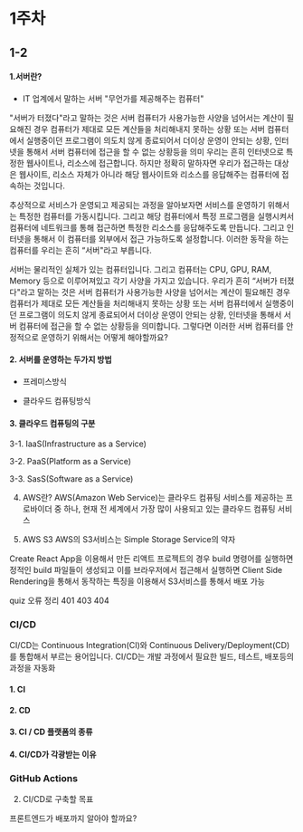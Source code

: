 # 1주차

## 1-2

#### 1.서버란?
* IT 업계에서 말하는 서버 "무언가를 제공해주는 컴퓨터"

"서버가 터졌다"라고 말하는 것은 서버 컴퓨터가 사용가능한 사양을 넘어서는 계산이 필요해진 경우 컴퓨터가 제대로 모든 계산들을 처리해내지 못하는 상황 또는 서버 컴퓨터에서 실행중이던 프로그램이 의도치 않게 종료되어서 더이상 운영이 안되는 상황, 인터넷을 통해서 서버 컴퓨터에 접근을 할 수 없는 상황등을 의미
우리는 흔히 인터넷으로 특정한 웹사이트나, 리소스에 접근합니다. 하지만 정확히 말하자면 우리가 접근하는 대상은 웹사이트, 리소스 자체가 아니라 해당 웹사이트와 리소스를 응답해주는 컴퓨터에 접속하는 것입니다. 

추상적으로 서비스가 운영되고 제공되는 과정을 알아보자면 서비스를 운영하기 위해서는 특정한 컴퓨터를 가동시킵니다. 그리고 해당 컴퓨터에서 특정 프로그램을 실행시켜서 컴퓨터에 네트워크를 통해 접근하면 특정한 리소스를 응답해주도록 만듭니다. 그리고 인터넷을 통해서 이 컴퓨터를 외부에서 접근 가능하도록 설정합니다. 이러한 동작을 하는 컴퓨터를 우리는 흔히 “서버"라고 부릅니다. 

서버는 물리적인 실체가 있는 컴퓨터입니다. 그리고 컴퓨터는 CPU, GPU, RAM, Memory 등으로 이루어져있고 각기 사양을 가지고 있습니다. 우리가 흔히 “서버가 터졌다"라고 말하는 것은 서버 컴퓨터가 사용가능한 사양을 넘어서는 계산이 필요해진 경우 컴퓨터가 제대로 모든 계산들을 처리해내지 못하는 상황 또는 서버 컴퓨터에서 실행중이던 프로그램이 의도치 않게 종료되어서 더이상 운영이 안되는 상황, 인터넷을 통해서 서버 컴퓨터에 접근을 할 수 없는 상황등을 의미합니다. 그렇다면 이러한 서버 컴퓨터를 안정적으로 운영하기 위해서는 어떻게 해야할까요?
#### 2. 서버를 운영하는 두가지 방법
* 프레미스방식 

* 클라우드 컴퓨팅방식 

#### 3.  클라우드 컴퓨팅의 구분
3-1. IaaS(Infrastructure as a Service)

3-2. PaaS(Platform as a Service)

3-3. SasS(Software as a Service)

4. AWS란?
AWS(Amazon Web Service)는 클라우드 컴퓨팅 서비스를 제공하는 프로바이더 중 하나, 현재 전 세계에서 가장 많이 사용되고 있는 클라우드 컴퓨팅 서비스

5. AWS S3
AWS의 S3서비스는 Simple Storage Service의 약자

Create React App을 이용해서 만든 리액트 프로젝트의 경우 build 명령어를 실행하면 정적인 build 파일들이 생성되고 이를 브라우저에서 접근해서 실행하면 Client Side Rendering을 통해서 동작하는 특징을 이용해서 S3서비스를 통해서 배포 가능

quiz
오류 정리
401
403
404

### CI/CD 
CI/CD는 Continuous Integration(CI)와 Continuous Delivery/Deployment(CD)를 통합해서 부르는 용어입니다. CI/CD는 개발 과정에서 필요한 빌드, 테스트, 배포등의 과정을 자동화

#### 1. CI

#### 2. CD

#### 3. CI / CD 플랫폼의 종류

#### 4. CI/CD가 각광받는 이유

### GitHub Actions
2. CI/CD로 구축할 목표

프론트엔드가 배포까지 알아야 할까요?

